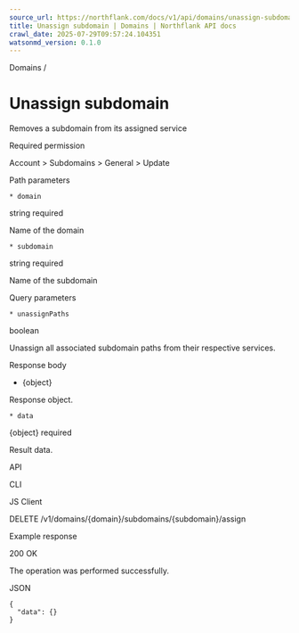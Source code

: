 ```yaml
---
source_url: https://northflank.com/docs/v1/api/domains/unassign-subdomain
title: Unassign subdomain | Domains | Northflank API docs
crawl_date: 2025-07-29T09:57:24.104351
watsonmd_version: 0.1.0
---
```


Domains / 

# Unassign subdomain

Removes a subdomain from its assigned service

Required permission

Account > Subdomains > General > Update

Path parameters

    * domain

string required

Name of the domain

    * subdomain

string required

Name of the subdomain




Query parameters

    * unassignPaths

boolean

Unassign all associated subdomain paths from their respective services.




Response body

  * {object}

Response object.

    * data

{object} required

Result data.




API

CLI

JS Client

DELETE /v1/domains/{domain}/subdomains/{subdomain}/assign

Example response

200 OK

The operation was performed successfully.

JSON
    
    
    {
      "data": {}
    }